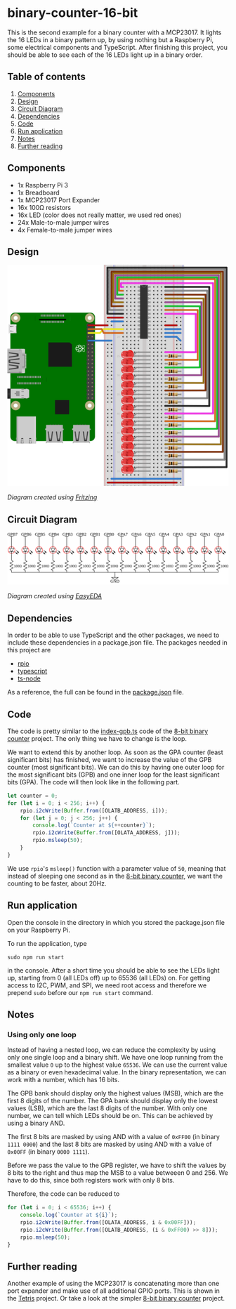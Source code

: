# binary-counter-16-bit
This is the second example for a binary counter with a MCP23017.
It lights the 16 LEDs in a binary pattern up, by using nothing but a Raspberry Pi, some electrical components and 
TypeScript.
After finishing this project, you should be able to see each of the 16 LEDs
light up in a binary order.

## Table of contents
1. [Components](#components)
2. [Design](#design)
3. [Circuit Diagram](#circuit-diagram)
4. [Dependencies](#dependencies)
5. [Code](#code)
6. [Run application](#run-application)
7. [Notes](#notes)
8. [Further reading](#further-reading)

## Components
- 1x Raspberry Pi 3
- 1x Breadboard
- 1x MCP23017 Port Expander
- 16x 100&Omega; resistors
- 16x LED (color does not really matter, we used red ones)
- 24x Male-to-male jumper wires
- 4x Female-to-male jumper wires

## Design
![Fritzing diagram of the 16-bit binary counter example](./images/binary-counter-16bit.svg)

*Diagram created using [Fritzing](https://fritzing.org/home/)*

## Circuit Diagram

![Circuit diagram of the 16-bit binary counter example](./images/binary-counter-16bit.circuit.svg)

*Diagram created using [EasyEDA](https://easyeda.com/)*

## Dependencies
In order to be able to use TypeScript and the other packages, we need to include these dependencies in a package.json file.
The packages needed in this project are

- [rpio](https://www.npmjs.com/package/rpio)
- [typescript](https://www.npmjs.com/package/typescript)
- [ts-node](https://www.npmjs.com/package/ts-node)

As a reference, the full can be found in the [package.json](./package.json) file.

## Code
The code is pretty similar to the [index-gpb.ts](../src/index-gpb.ts) code of the [8-bit binary counter](..) project.
The only thing we have to change is the loop.

We want to extend this by another loop. As soon as the GPA counter (least significant bits) has finished, we want to 
increase the value of the GPB counter (most significant bits).
We can do this by having one outer loop for the most significant bits (GPB) and one inner loop for the least significant 
bits (GPA).
The code will then look like in the following part.
```typescript
let counter = 0;
for (let i = 0; i < 256; i++) {
    rpio.i2cWrite(Buffer.from([OLATB_ADDRESS, i]));
    for (let j = 0; j < 256; j++) {
        console.log(`Counter at ${++counter}`);
        rpio.i2cWrite(Buffer.from([OLATA_ADDRESS, j]));
        rpio.msleep(50);
    }
}
```
We use `rpio`'s `msleep()` function with a parameter value of `50`, meaning that instead of sleeping one second as in
the [8-bit binary counter](..), we want the counting to be faster, about 20Hz. 

## Run application
Open the console in the directory in which you stored the package.json file on your Raspberry Pi.

To run the application, type
```shell script
sudo npm run start
```
in the console.
After a short time you should be able to see the LEDs light up, starting from 0 (all LEDs off) up to 65536 (all LEDs) on.
For getting access to I2C, PWM, and SPI, we need root access and therefore we prepend `sudo` before our `npm run start` 
command.

## Notes
### Using only one loop
Instead of having a nested loop, we can reduce the complexity by using only one single loop and a binary shift.
We have one loop running from the smallest value `0` up to the highest value `65536`.
We can use the current value as a binary or even hexadecimal value. In the binary representation, we can work with a number,
which has 16 bits.

The GPB bank should display only the highest values (MSB), which are the first 8 digits of the number.
The GPA bank should display only the lowest values (LSB), which are the last 8 digits of the number.
With only one number, we can tell which LEDs should be on.
This can be achieved by using a binary AND.

The first 8 bits are masked by using AND with a value of `0xFF00` (in binary `1111 0000`) and the last 8 bits 
are masked by using AND with a value of `0x00FF` (in binary `0000 1111`).

Before we pass the value to the GPB register, we have to shift the values by 8 bits to the right and thus map the MSB 
to a value betweeen 0 and 256. We have to do this, since both registers work with only 8 bits.

Therefore, the code can be reduced to
```typescript
for (let i = 0; i < 65536; i++) {
    console.log(`Counter at ${i}`);
    rpio.i2cWrite(Buffer.from([OLATA_ADDRESS, i & 0x00FF]));        
    rpio.i2cWrite(Buffer.from([OLATB_ADDRESS, (i & 0xFF00) >> 8]));
    rpio.msleep(50);
}
```

## Further reading
Another example of using the MCP23017 is concatenating more than one port expander and make use of all additional GPIO 
ports. This is shown in the [Tetris](../../tetris) project.
Or take a look at the simpler [8-bit binary counter](..) project.

